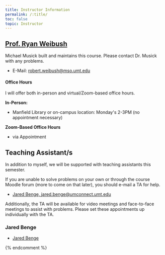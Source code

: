 ```yaml
---
title: Instructor Information
permalink: /:title/
toc: false
topic: Instructor
---
```


<!-- # Instructors -->

## [Prof. Ryan Weibush](https://svma.umt.edu/staff_members/ryan-weibush/)

Michael Musick built and maintains this course. Please contact Dr. Musick with any problems.

- E-Mail: [robert.weibush@mso.umt.edu](mailto:robert.weibush@mso.umt.edu?subject=245%20Question)




<!-- - [Teaching Website](https://michaelmusick.github.io/teaching) -->



#### Office Hours

I will offer both in-person and virtual/Zoom-based office hours.

**In-Person:**

- Manfield Library or on-campus location: Monday's 2-3PM (no appointment necessary)

**Zoom-Based Office Hours**

- via Appointment 




## Teaching Assistant/s

In addition to myself, we will be supported with teaching assistants this semester.

If you are unable to solve problems on your own or through the course Moodle forum (more to come on that later), you should e-mail a TA for help.

- [Jared Benge, jared.benge@umconnect.umt.edu](mailto:jared.benge@umconnect.umt.edu?subject=245%20Question)


Additionally, the TA will be available for video meetings and face-to-face meetings to assist with problems. Please set these appointments up individually with the TA.

### Jared Benge

- [Jared Benge](mailto:jared.benge@umconnect.umt.edu?subject=330%20Question)



{% endcomment %}
